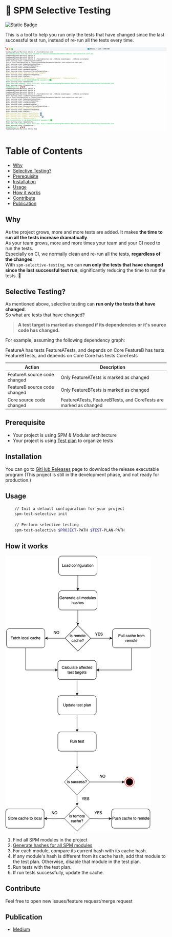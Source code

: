 
# 🔎 SPM Selective Testing 

![Static Badge](https://img.shields.io/badge/status-active-brightgreen)

This is a tool to help you run only the tests that have changed since the last successful test run, instead of re-run all the tests every time.

<img src=Resources/result.png width=800/>

# Table of Contents

- [Why](#why)
- [Selective Testing?](#selective-testing)
- [Prerequisite](#prerequisite)
- [Installation](#installation)
- [Usage](#usage)
- [How it works](#how-it-works)
- [Contribute](#contribute)
- [Publication](#publication)

## Why

As the project grows, more and more tests are added. It makes **the time to run all the tests increase dramatically**.   
As your team grows, more and more times your team and your CI need to run the tests.   
Especially on CI, we normally clean and re-run all the tests, **regardless of the changes**.   
With `spm-selective-testing`, we can **run only the tests that have changed since the last successful test run**, significantly reducing the time to run the tests. 🚀

## Selective Testing?

As mentioned above, selective testing can **run only the tests that have changed**.  
So what are tests that have changed?

> **A test target is marked as changed if its dependencies or it's source code has changed.**

For example, assuming the following dependency graph:

FeatureA has tests FeatureATests, and depends on Core
FeatureB has tests FeatureBTests, and depends on Core
Core has tests CoreTests

| Action    | Description |
| -------- | ------- |
| FeatureA source code changed | Only FeatureATests is marked as changed |
| FeatureB source code changed | Only FeatureBTests is marked as changed |
| Core source code changed | FeatureATests, FeatureBTests, and CoreTests are marked as changed |

## Prerequisite

- Your project is using SPM & Modular architecture
- Your project is using [Test plan](https://developer.apple.com/documentation/xcode/organizing-tests-to-improve-feedback) to organize tests

## Installation

You can go to [GitHub Releases](https://github.com/hoangatuan/SPM-Selective-Testing/releases) page to download the release executable program
(This project is still in the development phase, and not ready for production.)

## Usage

```bash
    // Init a default configuration for your project
    spm-test-selective init

    // Perform selective testing
    spm-test-selective $PROJECT-PATH $TEST-PLAN-PATH
```

## How it works

<img src=Resources/flow.png/>

1. Find all SPM modules in the project
2. [Generate hashes for all SPM modules](./Docs/modules-hashing.md)
3. For each module, compare its current hash with its cache hash.
4. If any module's hash is different from its cache hash, add that module to the test plan. Otherwise, disable that module in the test plan.
5. Run tests with the test plan.
6. If run tests successfully, update the cache.

## Contribute

Feel free to open new issues/feature request/merge request 

## Publication

- [Medium](https://medium.com/p/384879e5f243)
